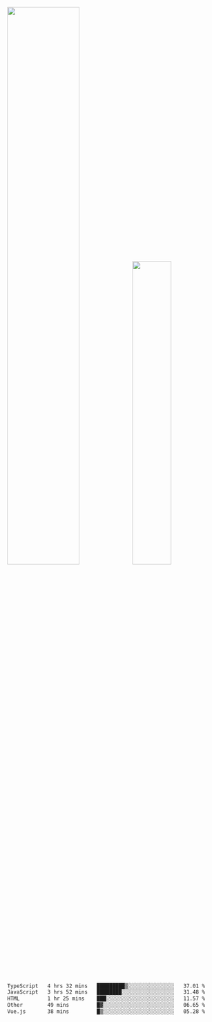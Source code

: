 <img align="" width="57.5%" src="https://github-readme-stats.vercel.app/api?username=Dream4ever&hide_title=true&hide_border=true&count_private=true&show_icons=true&include_all_commits=true&line_height=21" /><img align="" width="42.4%" src="https://github-readme-stats.vercel.app/api/top-langs/?username=Dream4ever&hide_title=true&count_private=true&show_icons=true&langs_count=6&hide_border=true&layout=compact" />

<!--START_SECTION:waka-->

```txt
TypeScript   4 hrs 32 mins   █████████▒░░░░░░░░░░░░░░░   37.01 %
JavaScript   3 hrs 52 mins   ████████░░░░░░░░░░░░░░░░░   31.48 %
HTML         1 hr 25 mins    ███░░░░░░░░░░░░░░░░░░░░░░   11.57 %
Other        49 mins         █▓░░░░░░░░░░░░░░░░░░░░░░░   06.65 %
Vue.js       38 mins         █▒░░░░░░░░░░░░░░░░░░░░░░░   05.28 %
```

<!--END_SECTION:waka-->
